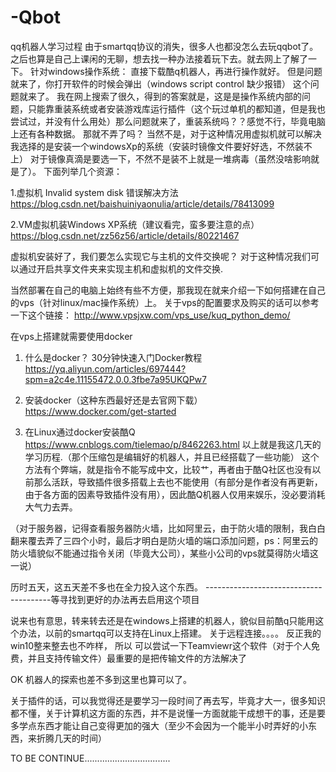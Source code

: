 # -Qbot
qq机器人学习过程
由于smartqq协议的消失，很多人也都没怎么去玩qqbot了。之后也算是自己上课闲的无聊，想去找一种办法接着玩下去。就去网上了解了一下。
针对windows操作系统：
	直接下载酷q机器人，再进行操作就好。
	但是问题就来了，你打开软件的时候会弹出（windows script control 缺少报错）
这个问题就来了。
我在网上搜索了很久，得到的答案就是，这是是操作系统内部的问题，只能靠重装系统或者安装游戏库运行插件（这个玩过单机的都知道，但是我也尝试过，并没有什么用处）那么问题就来了，重装系统吗？？感觉不行，毕竟电脑上还有各种数据。
那就不弄了吗？
当然不是，对于这种情况用虚拟机就可以解决
我选择的是安装一个windowsXp的系统（安装时镜像文件要好好选，不然装不上）
对于镜像真滴是要选一下，不然不是装不上就是一堆病毒（虽然没啥影响就是了）。
下面列举几个资源：

1.虚拟机 Invalid system disk 错误解决方法
	https://blog.csdn.net/baishuiniyaonulia/article/details/78413099
	
2.VM虚拟机装Windows XP系统（建议看完，蛮多要注意的点）
https://blog.csdn.net/zz56z56/article/details/80221467


虚拟机安装好了，我们要怎么实现它与主机的文件交换呢？
	对于这种情况我们可以通过开启共享文件夹来实现主机和虚拟机的文件交换.


当然部署在自己的电脑上始终有些不方便，那我现在就来介绍一下如何搭建在自己的vps（针对linux/mac操作系统）上。
	关于vps的配置要求及购买的话可以参考一下这个链接：
http://www.vpsjxw.com/vps_use/kuq_python_demo/


在vps上搭建就需要使用docker

1.	什么是docker？
30分钟快速入门Docker教程
	https://yq.aliyun.com/articles/697444?spm=a2c4e.11155472.0.0.3fbe7a95UKQPw7
	
	
2.	安装docker（这种东西最好还是去官网下载）
https://www.docker.com/get-started

3.	在Linux通过docker安装酷Q
https://www.cnblogs.com/tielemao/p/8462263.html
以上就是我这几天的学习历程.（那个压缩包是编辑好的机器人，并且已经搭载了一些功能）
这个方法有个弊端，就是指令不能写成中文，比较艹，再者由于酷Q社区也没有以前那么活跃，导致插件很多搭载上去也不能使用（有部分是作者没有再更新，由于各方面的因素导致插件没有用），因此酷Q机器人仅用来娱乐，没必要消耗大气力去弄。


（对于服务器，记得查看服务器防火墙，比如阿里云，由于防火墙的限制，我白白翻来覆去弄了三四个小时，最后才明白是防火墙的端口添加问题，ps：阿里云的防火墙貌似不能通过指令关闭（毕竟大公司），某些小公司的vps就莫得防火墙这一说）



历时五天，这五天差不多也在全力投入这个东西。
---------------------------------------等寻找到更好的办法再去启用这个项目

说来也有意思，转来转去还是在windows上搭建的机器人，貌似目前酷q只能用这个办法，以前的smartqq可以支持在Linux上搭建。
关于远程连接。。。。
反正我的win10整来整去也不咋样，
所以 可以尝试一下Teamviewr这个软件（对于个人免费，并且支持传输文件）最重要的是把传输文件的方法解决了


OK  机器人的探索也差不多到这里也算可以了。



关于插件的话，可以我觉得还是要学习一段时间了再去写，毕竟才大一，很多知识都不懂，关于计算机这方面的东西，并不是说懂一方面就能干成想干的事，还是要多学点东西才能让自己变得更加的强大（至少不会因为一个能半小时弄好的小东西，来折腾几天的时间）



TO BE CONTINUE..................................
